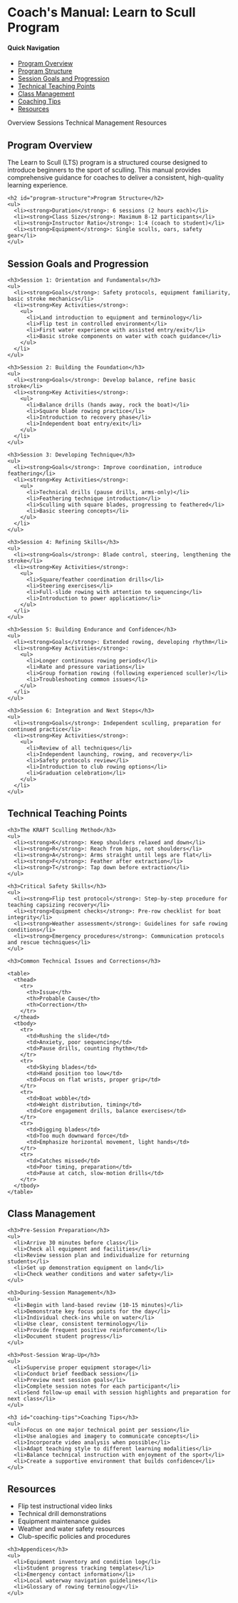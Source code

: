 # Coach's Manual: Learn to Scull Program

<div class="page-toc">
  <h4>Quick Navigation</h4>
  <ul>
    <li><a href="#program-overview">Program Overview</a></li>
    <li><a href="#program-structure">Program Structure</a></li>
    <li><a href="#session-goals-and-progression">Session Goals and Progression</a></li>
    <li><a href="#technical-teaching-points">Technical Teaching Points</a></li>
    <li><a href="#class-management">Class Management</a></li>
    <li><a href="#coaching-tips">Coaching Tips</a></li>
    <li><a href="#resources">Resources</a></li>
  </ul>
</div>

<div class="tab-container">
  <div class="tab-nav">
    <a class="tab-link" data-tab="overview-tab">Overview</a>
    <a class="tab-link" data-tab="sessions-tab">Sessions</a>
    <a class="tab-link" data-tab="technical-tab">Technical</a>
    <a class="tab-link" data-tab="management-tab">Management</a>
    <a class="tab-link" data-tab="resources-tab">Resources</a>
  </div>
  
  <div id="overview-tab" class="tab-content">
    <h2 id="program-overview">Program Overview</h2>
    <p>The Learn to Scull (LTS) program is a structured course designed to introduce beginners to the sport of sculling. This manual provides comprehensive guidance for coaches to deliver a consistent, high-quality learning experience.</p>

    <h2 id="program-structure">Program Structure</h2>
    <ul>
      <li><strong>Duration</strong>: 6 sessions (2 hours each)</li>
      <li><strong>Class Size</strong>: Maximum 8-12 participants</li>
      <li><strong>Instructor Ratio</strong>: 1:4 (coach to student)</li>
      <li><strong>Equipment</strong>: Single sculls, oars, safety gear</li>
    </ul>
  </div>
  
  <div id="sessions-tab" class="tab-content">
    <h2 id="session-goals-and-progression">Session Goals and Progression</h2>

    <h3>Session 1: Orientation and Fundamentals</h3>
    <ul>
      <li><strong>Goals</strong>: Safety protocols, equipment familiarity, basic stroke mechanics</li>
      <li><strong>Key Activities</strong>:
        <ul>
          <li>Land introduction to equipment and terminology</li>
          <li>Flip test in controlled environment</li>
          <li>First water experience with assisted entry/exit</li>
          <li>Basic stroke components on water with coach guidance</li>
        </ul>
      </li>
    </ul>

    <h3>Session 2: Building the Foundation</h3>
    <ul>
      <li><strong>Goals</strong>: Develop balance, refine basic stroke</li>
      <li><strong>Key Activities</strong>:
        <ul>
          <li>Balance drills (hands away, rock the boat)</li>
          <li>Square blade rowing practice</li>
          <li>Introduction to recovery phase</li>
          <li>Independent boat entry/exit</li>
        </ul>
      </li>
    </ul>

    <h3>Session 3: Developing Technique</h3>
    <ul>
      <li><strong>Goals</strong>: Improve coordination, introduce feathering</li>
      <li><strong>Key Activities</strong>:
        <ul>
          <li>Technical drills (pause drills, arms-only)</li>
          <li>Feathering technique introduction</li>
          <li>Sculling with square blades, progressing to feathered</li>
          <li>Basic steering concepts</li>
        </ul>
      </li>
    </ul>

    <h3>Session 4: Refining Skills</h3>
    <ul>
      <li><strong>Goals</strong>: Blade control, steering, lengthening the stroke</li>
      <li><strong>Key Activities</strong>:
        <ul>
          <li>Square/feather coordination drills</li>
          <li>Steering exercises</li>
          <li>Full-slide rowing with attention to sequencing</li>
          <li>Introduction to power application</li>
        </ul>
      </li>
    </ul>

    <h3>Session 5: Building Endurance and Confidence</h3>
    <ul>
      <li><strong>Goals</strong>: Extended rowing, developing rhythm</li>
      <li><strong>Key Activities</strong>:
        <ul>
          <li>Longer continuous rowing periods</li>
          <li>Rate and pressure variations</li>
          <li>Group formation rowing (following experienced sculler)</li>
          <li>Troubleshooting common issues</li>
        </ul>
      </li>
    </ul>

    <h3>Session 6: Integration and Next Steps</h3>
    <ul>
      <li><strong>Goals</strong>: Independent sculling, preparation for continued practice</li>
      <li><strong>Key Activities</strong>:
        <ul>
          <li>Review of all techniques</li>
          <li>Independent launching, rowing, and recovery</li>
          <li>Safety protocols review</li>
          <li>Introduction to club rowing options</li>
          <li>Graduation celebration</li>
        </ul>
      </li>
    </ul>
  </div>
  
  <div id="technical-tab" class="tab-content">
    <h2 id="technical-teaching-points">Technical Teaching Points</h2>

    <h3>The KRAFT Sculling Method</h3>
    <ul>
      <li><strong>K</strong>: Keep shoulders relaxed and down</li>
      <li><strong>R</strong>: Reach from hips, not shoulders</li>
      <li><strong>A</strong>: Arms straight until legs are flat</li>
      <li><strong>F</strong>: Feather after extraction</li>
      <li><strong>T</strong>: Tap down before extraction</li>
    </ul>

    <h3>Critical Safety Skills</h3>
    <ul>
      <li><strong>Flip test protocol</strong>: Step-by-step procedure for teaching capsizing recovery</li>
      <li><strong>Equipment checks</strong>: Pre-row checklist for boat integrity</li>
      <li><strong>Weather assessment</strong>: Guidelines for safe rowing conditions</li>
      <li><strong>Emergency procedures</strong>: Communication protocols and rescue techniques</li>
    </ul>

    <h3>Common Technical Issues and Corrections</h3>
    
    <table>
      <thead>
        <tr>
          <th>Issue</th>
          <th>Probable Cause</th>
          <th>Correction</th>
        </tr>
      </thead>
      <tbody>
        <tr>
          <td>Rushing the slide</td>
          <td>Anxiety, poor sequencing</td>
          <td>Pause drills, counting rhythm</td>
        </tr>
        <tr>
          <td>Skying blades</td>
          <td>Hand position too low</td>
          <td>Focus on flat wrists, proper grip</td>
        </tr>
        <tr>
          <td>Boat wobble</td>
          <td>Weight distribution, timing</td>
          <td>Core engagement drills, balance exercises</td>
        </tr>
        <tr>
          <td>Digging blades</td>
          <td>Too much downward force</td>
          <td>Emphasize horizontal movement, light hands</td>
        </tr>
        <tr>
          <td>Catches missed</td>
          <td>Poor timing, preparation</td>
          <td>Pause at catch, slow-motion drills</td>
        </tr>
      </tbody>
    </table>
  </div>
  
  <div id="management-tab" class="tab-content">
    <h2 id="class-management">Class Management</h2>

    <h3>Pre-Session Preparation</h3>
    <ul>
      <li>Arrive 30 minutes before class</li>
      <li>Check all equipment and facilities</li>
      <li>Review session plan and individualize for returning students</li>
      <li>Set up demonstration equipment on land</li>
      <li>Check weather conditions and water safety</li>
    </ul>

    <h3>During-Session Management</h3>
    <ul>
      <li>Begin with land-based review (10-15 minutes)</li>
      <li>Demonstrate key focus points for the day</li>
      <li>Individual check-ins while on water</li>
      <li>Use clear, consistent terminology</li>
      <li>Provide frequent positive reinforcement</li>
      <li>Document student progress</li>
    </ul>

    <h3>Post-Session Wrap-Up</h3>
    <ul>
      <li>Supervise proper equipment storage</li>
      <li>Conduct brief feedback session</li>
      <li>Preview next session goals</li>
      <li>Complete session notes for each participant</li>
      <li>Send follow-up email with session highlights and preparation for next class</li>
    </ul>

    <h3 id="coaching-tips">Coaching Tips</h3>
    <ul>
      <li>Focus on one major technical point per session</li>
      <li>Use analogies and imagery to communicate concepts</li>
      <li>Incorporate video analysis when possible</li>
      <li>Adapt teaching style to different learning modalities</li>
      <li>Balance technical instruction with enjoyment of the sport</li>
      <li>Create a supportive environment that builds confidence</li>
    </ul>
  </div>
  
  <div id="resources-tab" class="tab-content">
    <h2 id="resources">Resources</h2>
    <ul>
      <li>Flip test instructional video links</li>
      <li>Technical drill demonstrations</li>
      <li>Equipment maintenance guides</li>
      <li>Weather and water safety resources</li>
      <li>Club-specific policies and procedures</li>
    </ul>

    <h3>Appendices</h3>
    <ul>
      <li>Equipment inventory and condition log</li>
      <li>Student progress tracking templates</li>
      <li>Emergency contact information</li>
      <li>Local waterway navigation guidelines</li>
      <li>Glossary of rowing terminology</li>
    </ul>
  </div>
</div>
